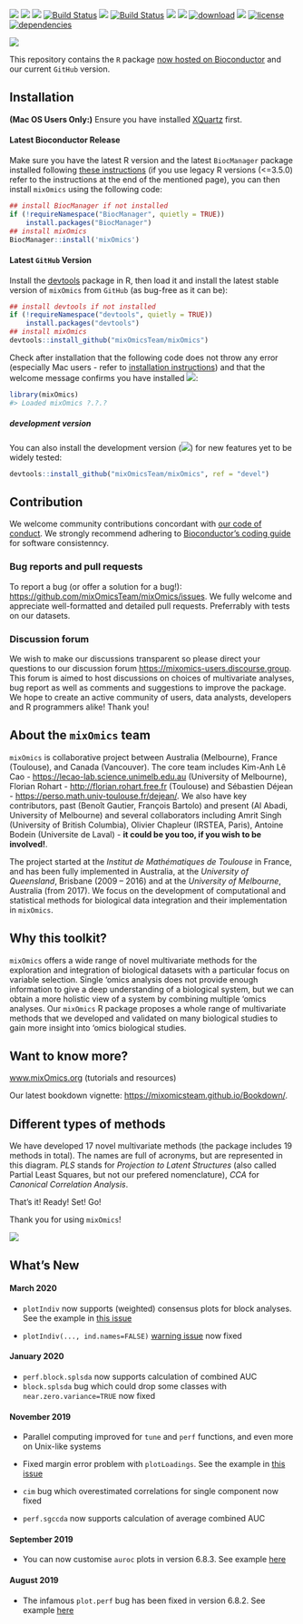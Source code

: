 
[![](https://travis-ci.org/mixOmicsTeam/mixOmics.svg?branch=master)](https://travis-ci.org/mixOmicsTeam/mixOmics)
[![](https://img.shields.io/badge/bioc%20release-6.10.8-green.svg)](https://www.bioconductor.org/packages/mixOmics)
[![](https://img.shields.io/badge/latest%20stable-6.11.11-blue.svg)](https://github.com/mixOmicsTeam/mixOmics#latest-github-version)
[![Build
Status](https://travis-ci.org/mixOmicsTeam/mixOmics.svg?branch=master)](https://travis-ci.org/mixOmicsTeam/mixOmics)
[![](https://img.shields.io/badge/latest%20devel-6.11.12-orange.svg)](https://github.com/mixOmicsTeam/mixOmics#development-version)
[![Build
Status](https://travis-ci.org/mixOmicsTeam/mixOmics.svg?branch=devel)](https://travis-ci.org/mixOmicsTeam/mixOmics)
[![](https://codecov.io/gh/mixOmicsTeam/mixOmics/branch/master/graph/badge.svg)](https://codecov.io/gh/mixOmicsTeam/mixOmics)
[![](https://img.shields.io/badge/download-1622/month-green.svg)](https://bioconductor.org/packages/stats/bioc/mixOmics)
[![download](http://www.bioconductor.org/shields/downloads/release/mixOmics.svg)](https://bioconductor.org/packages/stats/bioc/mixOmics)
[![](https://img.shields.io/github/last-commit/mixOmicsTeam/mixOmics.svg)](https://github.com/mixOmicsTeam/mixOmics/commits/master)
[![license](https://img.shields.io/badge/license-GPL%20\(%3E=%202\)-lightgrey.svg)](https://choosealicense.com/)
[![dependencies](http://bioconductor.org/shields/dependencies/release/mixOmics.svg)](http://bioconductor.org/packages/release/bioc/html/mixOmics.html#since)

![](http://mixomics.org/wp-content/uploads/2019/07/MixOmics-Logo-1.png)

This repository contains the `R` package [now hosted on
Bioconductor](http://bioconductor.org/packages/release/bioc/html/mixOmics.html)
and our current `GitHub` version.

## Installation

**(Mac OS Users Only:)** Ensure you have installed
[XQuartz](https://www.xquartz.org/) first.

#### Latest Bioconductor Release

Make sure you have the latest R version and the latest `BiocManager`
package installed following [these
instructions](https://www.bioconductor.org/install/) (if you use legacy
R versions (\<=3.5.0) refer to the instructions at the end of the
mentioned page), you can then install `mixOmics` using the following
code:

``` r
## install BiocManager if not installed
if (!requireNamespace("BiocManager", quietly = TRUE))
    install.packages("BiocManager")
## install mixOmics
BiocManager::install('mixOmics')
```

#### Latest `GitHub` Version

Install the [devtools](https://github.com/r-lib/devtools) package in R,
then load it and install the latest stable version of `mixOmics` from
`GitHub` (as bug-free as it can be):

``` r
## install devtools if not installed
if (!requireNamespace("devtools", quietly = TRUE))
    install.packages("devtools")
## install mixOmics
devtools::install_github("mixOmicsTeam/mixOmics")
```

Check after installation that the following code does not throw any
error (especially Mac users - refer to [installation
instructions](#installation)) and that the welcome message confirms you
have installed
[![](https://img.shields.io/badge/latest%20stable-6.11.11-blue.svg)](https://github.com/mixOmicsTeam/mixOmics#latest-github-version):

``` r
library(mixOmics) 
#> Loaded mixOmics ?.?.?
```

##### development version

You can also install the development version
([![](https://img.shields.io/badge/latest%20devel-6.11.12-orange.svg)](https://github.com/mixOmicsTeam/mixOmics#development-version))
for new features yet to be widely tested:

``` r
devtools::install_github("mixOmicsTeam/mixOmics", ref = "devel")
```

## Contribution

We welcome community contributions concordant with [our code of
conduct](https://github.com/mixOmicsTeam/mixOmics/blob/master/CODE_OF_CONDUCT.md).
We strongly recommend adhering to [Bioconductor’s coding
guide](https://bioconductor.org/developers/how-to/coding-style/) for
software consistenncy.

### Bug reports and pull requests

To report a bug (or offer a solution for a bug\!):
<https://github.com/mixOmicsTeam/mixOmics/issues>. We fully welcome and
appreciate well-formatted and detailed pull requests. Preferrably with
tests on our datasets.

### Discussion forum

We wish to make our discussions transparent so please direct your
questions to our discussion forum
<https://mixomics-users.discourse.group>. This forum is aimed to host
discussions on choices of multivariate analyses, bug report as well as
comments and suggestions to improve the package. We hope to create an
active community of users, data analysts, developers and R programmers
alike\! Thank you\!

## About the `mixOmics` team

`mixOmics` is collaborative project between Australia (Melbourne),
France (Toulouse), and Canada (Vancouver). The core team includes
Kim-Anh Lê Cao - <https://lecao-lab.science.unimelb.edu.au> (University
of Melbourne), Florian Rohart - <http://florian.rohart.free.fr>
(Toulouse) and Sébastien Déjean -
<https://perso.math.univ-toulouse.fr/dejean/>. We also have key
contributors, past (Benoît Gautier, François Bartolo) and present (Al
Abadi, University of Melbourne) and several collaborators including
Amrit Singh (University of British Columbia), Olivier Chapleur (IRSTEA,
Paris), Antoine Bodein (Universite de Laval) - **it could be you too, if
you wish to be involved\!**.

The project started at the *Institut de Mathématiques de Toulouse* in
France, and has been fully implemented in Australia, at the *University
of Queensland*, Brisbane (2009 – 2016) and at the *University of
Melbourne*, Australia (from 2017). We focus on the development of
computational and statistical methods for biological data integration
and their implementation in `mixOmics`.

## Why this toolkit?

`mixOmics` offers a wide range of novel multivariate methods for the
exploration and integration of biological datasets with a particular
focus on variable selection. Single ‘omics analysis does not provide
enough information to give a deep understanding of a biological system,
but we can obtain a more holistic view of a system by combining multiple
‘omics analyses. Our `mixOmics` R package proposes a whole range of
multivariate methods that we developed and validated on many biological
studies to gain more insight into ‘omics biological studies.

## Want to know more?

www.mixOmics.org (tutorials and resources)

Our latest bookdown vignette:
<https://mixomicsteam.github.io/Bookdown/>.

## Different types of methods

We have developed 17 novel multivariate methods (the package includes 19
methods in total). The names are full of acronyms, but are represented
in this diagram. *PLS* stands for *Projection to Latent Structures*
(also called Partial Least Squares, but not our prefered nomenclature),
*CCA* for *Canonical Correlation Analysis*.

That’s it\! Ready\! Set\! Go\!

Thank you for using `mixOmics`\!

![](http://mixomics.org/wp-content/uploads/2012/04/framework-mixOmics-June2016.jpg)

## What’s New

#### March 2020

  - `plotIndiv` now supports (weighted) consensus plots for block
    analyses. See the example in [this
    issue](https://github.com/mixOmicsTeam/mixOmics/issues/57)

  - `plotIndiv(..., ind.names=FALSE)` [warning
    issue](https://github.com/mixOmicsTeam/mixOmics/issues/59) now fixed

#### January 2020

  - `perf.block.splsda` now supports calculation of combined AUC
  - `block.splsda` bug which could drop some classes with
    `near.zero.variance=TRUE` now fixed

#### November 2019

  - Parallel computing improved for `tune` and `perf` functions, and
    even more on Unix-like systems

  - Fixed margin error problem with `plotLoadings`. See the example in
    [this issue](https://github.com/mixOmicsTeam/mixOmics/issues/45)

  - `cim` bug which overestimated correlations for single component now
    fixed

  - `perf.sgccda` now supports calculation of average combined AUC

#### September 2019

  - You can now customise `auroc` plots in version 6.8.3. See example
    [here](https://github.com/mixOmicsTeam/mixOmics/issues/35)

#### August 2019

  - The infamous `plot.perf` bug has been fixed in version 6.8.2. See
    example [here](https://github.com/mixOmicsTeam/mixOmics/issues/27)
